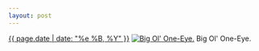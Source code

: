 ```yaml
---
layout: post
---
```


<p>
  <time><a href="/285">{{ page.date | date: "%e %B, %Y" }}</a></time>
  <a href="/285"><img src="{{ site.assets_url }}/285-640.jpg" srcset="{{ site.assets_url }}/285-1280.jpg 1280w, {{ site.assets_url }}/285-960.jpg 960w, {{ site.assets_url }}/285-640.jpg 640w, {{ site.assets_url }}/285-320.jpg 320w" sizes="(min-width: 700px) 50vw, calc(100vw - 2rem)" alt="Big Ol&#x27; One-Eye." /></a>
  <span>Big Ol&#x27; One-Eye.</span>
</p>
